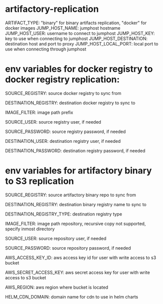 # artifactory-replication
ARTIFACT_TYPE: "binary" for binary artifacts replication, "docker" for docker images
JUMP_HOST_NAME: jumphost hostname
JUMP_HOST_USER: username to connect to jumphost
JUMP_HOST_KEY: key to use when connecting to jumphost
JUMP_HOST_DESTINATION: destination host and port to proxy
JUMP_HOST_LOCAL_PORT: local port to use when connecting through jumphost

# env variables for docker registry to docker registry replication:
SOURCE_REGISTRY: source docker registry to sync from

DESTINATION_REGISTRY: destination docker registry to sync to

IMAGE_FILTER: image path prefix

SOURCE_USER: source registry user, if needed

SOURCE_PASSWORD: source registry password, if needed

DESTINATION_USER: destination registry user, if needed

DESTINATION_PASSWORD: destination registry password, if needed


# env variables for artifactory binary to S3 replication
SOURCE_REGISTRY: source artifactory binary repo to sync from

DESTINATION_REGISTRY: destination binary registry name to sync to

DESTINATION_REGISTRY_TYPE: destination registry type

IMAGE_FILTER: image path repository, recursive copy not supported, specify inmost directory

SOURCE_USER: source repository user, if needed

SOURCE_PASSWORD: source repository password, if needed

AWS_ACCESS_KEY_ID: aws access key id for user with write access to s3 bucket

AWS_SECRET_ACCESS_KEY: aws secret access key for user with write access to s3 bucket

AWS_REGION: aws region where bucket is located

HELM_CDN_DOMAIN: domain name for cdn to use in helm charts